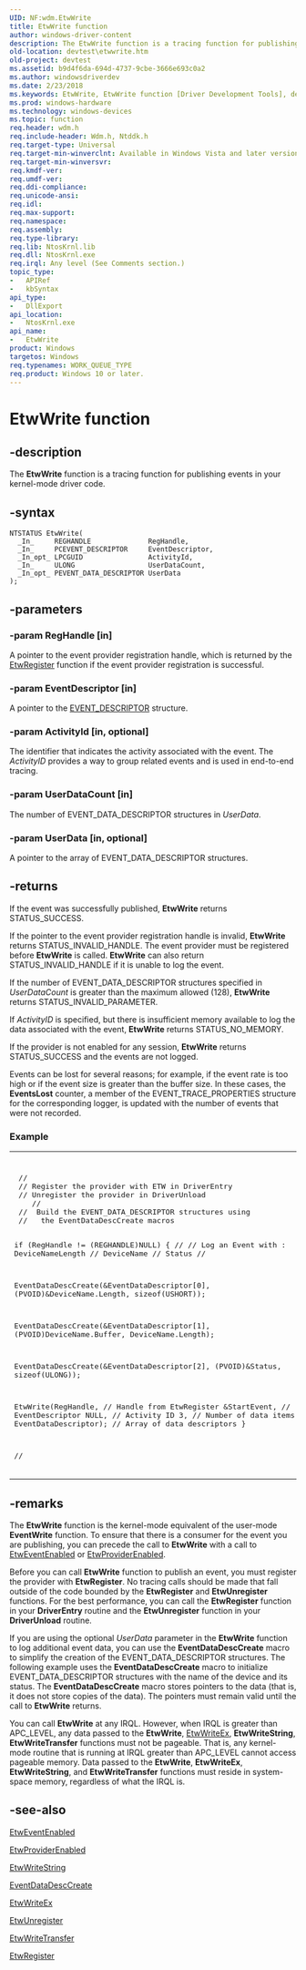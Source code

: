```yaml
---
UID: NF:wdm.EtwWrite
title: EtwWrite function
author: windows-driver-content
description: The EtwWrite function is a tracing function for publishing events in your kernel-mode driver code.
old-location: devtest\etwwrite.htm
old-project: devtest
ms.assetid: b9d4f6da-694d-4737-9cbe-3666e693c0a2
ms.author: windowsdriverdev
ms.date: 2/23/2018
ms.keywords: EtwWrite, EtwWrite function [Driver Development Tools], devtest.etwwrite, etw_km_af581b5c-6124-4bb0-8756-c4a0009e7a00.xml, wdm/EtwWrite
ms.prod: windows-hardware
ms.technology: windows-devices
ms.topic: function
req.header: wdm.h
req.include-header: Wdm.h, Ntddk.h
req.target-type: Universal
req.target-min-winverclnt: Available in Windows Vista and later versions of Windows.
req.target-min-winversvr: 
req.kmdf-ver: 
req.umdf-ver: 
req.ddi-compliance: 
req.unicode-ansi: 
req.idl: 
req.max-support: 
req.namespace: 
req.assembly: 
req.type-library: 
req.lib: NtosKrnl.lib
req.dll: NtosKrnl.exe
req.irql: Any level (See Comments section.)
topic_type:
-	APIRef
-	kbSyntax
api_type:
-	DllExport
api_location:
-	NtosKrnl.exe
api_name:
-	EtwWrite
product: Windows
targetos: Windows
req.typenames: WORK_QUEUE_TYPE
req.product: Windows 10 or later.
---
```


# EtwWrite function


## -description


The <b>EtwWrite</b> function is a tracing function for publishing events in your kernel-mode driver code. 


## -syntax


````
NTSTATUS EtwWrite(
  _In_     REGHANDLE              RegHandle,
  _In_     PCEVENT_DESCRIPTOR     EventDescriptor,
  _In_opt_ LPCGUID                ActivityId,
  _In_     ULONG                  UserDataCount,
  _In_opt_ PEVENT_DATA_DESCRIPTOR UserData
);
````


## -parameters




### -param RegHandle [in]

A pointer to the event provider registration handle, which is returned by the <a href="..\wdm\nf-wdm-etwregister.md">EtwRegister</a> function if the event provider registration is successful.


### -param EventDescriptor [in]

A pointer to the <a href="https://msdn.microsoft.com/907e6c38-5eaa-49da-9dc0-d055dcc69d1a">EVENT_DESCRIPTOR</a> structure. 


### -param ActivityId [in, optional]

The identifier that indicates the activity associated with the event. The <i>ActivityID</i> provides a way to group related events and is used in end-to-end tracing. 


### -param UserDataCount [in]

The number of EVENT_DATA_DESCRIPTOR structures in <i>UserData</i>.


### -param UserData [in, optional]

A pointer to the array of EVENT_DATA_DESCRIPTOR structures. 


## -returns



If the event was successfully published, <b>EtwWrite</b> returns STATUS_SUCCESS.

If the pointer to the event provider registration handle is invalid, <b>EtwWrite</b> returns STATUS_INVALID_HANDLE. The event provider must be registered before <b>EtwWrite</b> is called. <b>EtwWrite</b> can also return STATUS_INVALID_HANDLE if it is unable to log the event.



If the number of EVENT_DATA_DESCRIPTOR structures specified in <i>UserDataCount</i> is greater than the maximum allowed (128), <b>EtwWrite</b> returns STATUS_INVALID_PARAMETER.

If <i>ActivityID</i> is specified, but there is insufficient memory available to log the data associated with the event, <b>EtwWrite</b> returns STATUS_NO_MEMORY.



If the provider is not enabled for any session, <b>EtwWrite</b> returns STATUS_SUCCESS and the events are not logged.





Events can be lost for several reasons; for example, if the event rate is too high or if the event size is greater than the buffer size. In these cases, the <b>EventsLost</b> counter, a member of the EVENT_TRACE_PROPERTIES structure for the corresponding logger, is updated with the number of events that were not recorded.



<h3><a id="example"></a><a id="EXAMPLE"></a>Example</h3>
<div class="code"><span codelanguage=""><table>
<tr>
<th></th>
</tr>
<tr>
<td>
<pre> 
 //
 // Register the provider with ETW in DriverEntry
 // Unregister the provider in DriverUnload 
    //
 //  Build the EVENT_DATA_DESCRIPTOR structures using 
 //   the EventDataDescCreate macros 
 
 if (RegHandle != (REGHANDLE)NULL) {
 //
 // Log an Event with : DeviceNameLength
 //                      DeviceName
 //                      Status
 //
 
 EventDataDescCreate(&amp;EventDataDescriptor[0],
                            (PVOID)&amp;DeviceName.Length,
 sizeof(USHORT));
 

 EventDataDescCreate(&amp;EventDataDescriptor[1],
                            (PVOID)DeviceName.Buffer,
 DeviceName.Length);
 
 EventDataDescCreate(&amp;EventDataDescriptor[2],
                            (PVOID)&amp;Status,
 sizeof(ULONG));
 
 EtwWrite(RegHandle,            // Handle from EtwRegister
                 &amp;StartEvent,          // EventDescriptor
                 NULL,                 // Activity ID
                 3,                    // Number of data items
 EventDataDescriptor); // Array of data descriptors
    }              

//</pre>
</td>
</tr>
</table></span></div>



## -remarks



The <b>EtwWrite</b> function is the kernel-mode equivalent of the user-mode <b>EventWrite</b> function. To ensure that there is a consumer for the event you are publishing, you can precede the call to <b>EtwWrite</b> with a call to <a href="..\wdm\nf-wdm-etweventenabled.md">EtwEventEnabled</a> or <a href="..\wdm\nf-wdm-etwproviderenabled.md">EtwProviderEnabled</a>. 

Before you can call <b>EtwWrite</b> function to publish an event, you must register the provider with <b>EtwRegister</b>. No tracing calls should be made that fall outside of the code bounded by the <b>EtwRegister</b> and <b>EtwUnregister</b> functions. For the best performance, you can call the <b>EtwRegister</b> function in your <b>DriverEntry</b> routine and the <b>EtwUnregister</b> function in your <b>DriverUnload</b> routine.

If you are using the optional <i>UserData</i> parameter in the <b>EtwWrite</b> function to log additional event data, you can use the <b>EventDataDescCreate</b> macro to simplify the creation of the EVENT_DATA_DESCRIPTOR structures. The following example uses the <b>EventDataDescCreate</b> macro to initialize EVENT_DATA_DESCRIPTOR structures with  the name of the device and its status. The <b>EventDataDescCreate</b> macro stores pointers to the data (that is, it does not store copies of the data). The pointers must remain valid until the call to <b>EtwWrite</b> returns.

You can call <b>EtwWrite</b> at any IRQL. However, when IRQL is greater than APC_LEVEL, any data passed to the <b>EtwWrite</b>, <a href="..\wdm\nf-wdm-etwwriteex.md">EtwWriteEx</a>, <b>EtwWriteString</b>, <b>EtwWriteTransfer</b> functions must not be pageable. That is, any kernel-mode routine that is running at IRQL greater than APC_LEVEL cannot access pageable memory.  Data passed to the <b>EtwWrite</b>, <b>EtwWriteEx</b>, <b>EtwWriteString</b>, and <b>EtwWriteTransfer</b> functions must reside in system-space memory, regardless of what the IRQL is.




## -see-also

<a href="..\wdm\nf-wdm-etweventenabled.md">EtwEventEnabled</a>



<a href="..\wdm\nf-wdm-etwproviderenabled.md">EtwProviderEnabled</a>



<a href="..\wdm\nf-wdm-etwwritestring.md">EtwWriteString</a>



<a href="http://go.microsoft.com/fwlink/p/?linkid=70404">EventDataDescCreate</a>



<a href="..\wdm\nf-wdm-etwwriteex.md">EtwWriteEx</a>



<a href="..\wdm\nf-wdm-etwunregister.md">EtwUnregister</a>



<a href="..\wdm\nf-wdm-etwwritetransfer.md">EtwWriteTransfer</a>



<a href="..\wdm\nf-wdm-etwregister.md">EtwRegister</a>



 

 


